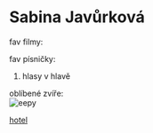 # Sabina Javůrková

fav filmy:



fav písničky:
1. hlasy v hlavě

oblíbené zvíře:<br>
![eepy](https://pbs.twimg.com/profile_images/1661042431716990976/z3PDWK2__400x400.jpg "mňau")


   




[hotel](https://number11.com/)
